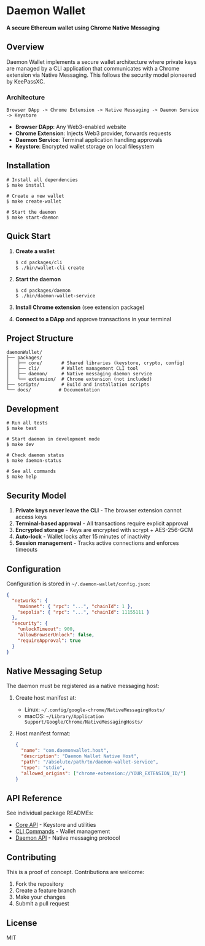 # Daemon Wallet

**A secure Ethereum wallet using Chrome Native Messaging**

## Overview

Daemon Wallet implements a secure wallet architecture where private keys are managed by a CLI application that communicates with a Chrome extension via Native Messaging. This follows the security model pioneered by KeePassXC.

### Architecture

```
Browser DApp -> Chrome Extension -> Native Messaging -> Daemon Service -> Keystore
```

- **Browser DApp**: Any Web3-enabled website
- **Chrome Extension**: Injects Web3 provider, forwards requests
- **Daemon Service**: Terminal application handling approvals
- **Keystore**: Encrypted wallet storage on local filesystem

## Installation

```shell
# Install all dependencies
$ make install

# Create a new wallet
$ make create-wallet

# Start the daemon
$ make start-daemon
```

## Quick Start

1. **Create a wallet**
   ```shell
   $ cd packages/cli
   $ ./bin/wallet-cli create
   ```

2. **Start the daemon**
   ```shell
   $ cd packages/daemon
   $ ./bin/daemon-wallet-service
   ```

3. **Install Chrome extension** (see extension package)

4. **Connect to a DApp** and approve transactions in your terminal

## Project Structure

```
daemonWallet/
├── packages/
│   ├── core/       # Shared libraries (keystore, crypto, config)
│   ├── cli/        # Wallet management CLI tool
│   ├── daemon/     # Native messaging daemon service
│   └── extension/  # Chrome extension (not included)
├── scripts/        # Build and installation scripts
└── docs/          # Documentation
```

## Development

```shell
# Run all tests
$ make test

# Start daemon in development mode
$ make dev

# Check daemon status
$ make daemon-status

# See all commands
$ make help
```

## Security Model

1. **Private keys never leave the CLI** - The browser extension cannot access keys
2. **Terminal-based approval** - All transactions require explicit approval
3. **Encrypted storage** - Keys are encrypted with scrypt + AES-256-GCM
4. **Auto-lock** - Wallet locks after 15 minutes of inactivity
5. **Session management** - Tracks active connections and enforces timeouts

## Configuration

Configuration is stored in `~/.daemon-wallet/config.json`:

```json
{
  "networks": {
    "mainnet": { "rpc": "...", "chainId": 1 },
    "sepolia": { "rpc": "...", "chainId": 11155111 }
  },
  "security": {
    "unlockTimeout": 900,
    "allowBrowserUnlock": false,
    "requireApproval": true
  }
}
```

## Native Messaging Setup

The daemon must be registered as a native messaging host:

1. Create host manifest at:
   - Linux: `~/.config/google-chrome/NativeMessagingHosts/`
   - macOS: `~/Library/Application Support/Google/Chrome/NativeMessagingHosts/`

2. Host manifest format:
   ```json
   {
     "name": "com.daemonwallet.host",
     "description": "Daemon Wallet Native Host",
     "path": "/absolute/path/to/daemon-wallet-service",
     "type": "stdio",
     "allowed_origins": ["chrome-extension://YOUR_EXTENSION_ID/"]
   }
   ```

## API Reference

See individual package READMEs:
- [Core API](packages/core/README.md) - Keystore and utilities
- [CLI Commands](packages/cli/README.md) - Wallet management
- [Daemon API](packages/daemon/README.md) - Native messaging protocol

## Contributing

This is a proof of concept. Contributions are welcome:
1. Fork the repository
2. Create a feature branch
3. Make your changes
4. Submit a pull request

## License

MIT